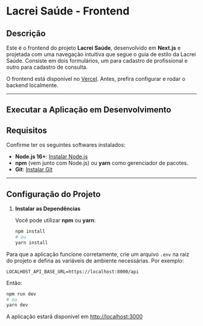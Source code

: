 
# **Lacrei Saúde - Frontend**

## **Descrição**
Este é o frontend do projeto **Lacrei Saúde**, desenvolvido em **Next.js** e projetada com uma navegação intuitiva que segue o guia de estilo da Lacrei Saúde. Consiste em dois formulários, um para cadastro de profissional e outro para cadastro de consulta.

O frontend está disponível no [Vercel](https://lacrei-saude-app.vercel.app/cadastro-profissional). Antes, prefira configurar e rodar o backend localmente.

---

## **Executar a Aplicação em Desenvolvimento**

## **Requisitos**

Confirme ter os seguintes softwares instalados:

- **Node.js 16+**: [Instalar Node.js](https://nodejs.org/en/download/)
- **npm** (vem junto com Node.js) ou **yarn** como gerenciador de pacotes.
- **Git**: [Instalar Git](https://git-scm.com/downloads)

---

## **Configuração do Projeto**

1. **Instalar as Dependências**

   Você pode utilizar **npm** ou **yarn**:
   ```bash
   npm install
   # ou
   yarn install
   ```
Para que a aplicação funcione corretamente, crie um arquivo `.env` na raiz do projeto e defina as variáveis de ambiente necessárias. Por exemplo:

```env
LOCALHOST_API_BASE_URL=https://localhost:8000/api
```

Então: 

```bash
npm run dev
# ou
yarn dev
```

A aplicação estará disponível em [http://localhost:3000](http://localhost:3000)
